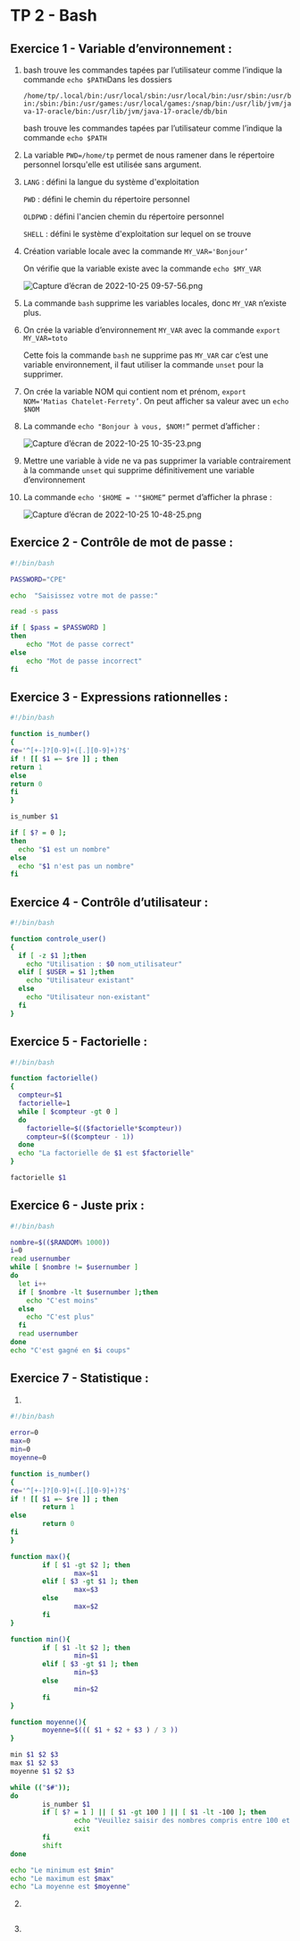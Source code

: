 # TP 2 - Bash

## Exercice 1 - Variable d’environnement :

1. bash trouve les commandes tapées par l’utilisateur comme l’indique la commande `echo $PATH`Dans les dossiers 
    
    `/home/tp/.local/bin:/usr/local/sbin:/usr/local/bin:/usr/sbin:/usr/bin:/sbin:/bin:/usr/games:/usr/local/games:/snap/bin:/usr/lib/jvm/java-17-oracle/bin:/usr/lib/jvm/java-17-oracle/db/bin` 
    
    bash trouve les commandes tapées par l’utilisateur comme l’indique la commande `echo $PATH`
    
2. La variable `PWD=/home/tp` permet de nous ramener dans le répertoire personnel lorsqu'elle est utilisée sans argument.
3. `LANG` : défini la langue du système d'exploitation
    
    `PWD` : défini le chemin du répertoire personnel
    
    `OLDPWD` : défini l'ancien chemin du répertoire personnel
    
    `SHELL` : défini le système d'exploitation sur lequel on se trouve
    
4. Création variable locale avec la commande `MY_VAR='Bonjour’`
    
    On vérifie que la variable existe avec la commande `echo $MY_VAR`
    
    ![Capture d’écran de 2022-10-25 09-57-56.png](TP%202%20-%20Bash%2002a7c94e59344d92a041d092c107a0cc/Capture_dcran_de_2022-10-25_09-57-56.png)
    
5. La commande `bash` supprime les variables locales, donc `MY_VAR` n’existe plus.
6. On crée la variable d’environnement `MY_VAR` avec la commande `export MY_VAR=toto`
    
    Cette fois la commande `bash` ne supprime pas `MY_VAR` car c’est une variable environnement, il faut utiliser la commande `unset` pour la supprimer.
    
7. On crée la variable NOM qui contient nom et prénom, `export NOM='Matias Chatelet-Ferrety’`. On peut afficher sa valeur avec un `echo $NOM` 
8. La commande `echo "Bonjour à vous, $NOM!”` permet d’afficher :
    
    ![Capture d’écran de 2022-10-25 10-35-23.png](TP%202%20-%20Bash%2002a7c94e59344d92a041d092c107a0cc/Capture_dcran_de_2022-10-25_10-35-23.png)
    
9. Mettre une variable à vide ne va pas supprimer la variable contrairement à la commande `unset` qui supprime définitivement une variable d’environnement
10. La commande `echo '$HOME = '"$HOME”` permet d’afficher la phrase :
    
    ![Capture d’écran de 2022-10-25 10-48-25.png](TP%202%20-%20Bash%2002a7c94e59344d92a041d092c107a0cc/Capture_dcran_de_2022-10-25_10-48-25.png)
    

## Exercice 2 - Contrôle de mot de passe :

```bash
#!/bin/bash

PASSWORD="CPE"

echo  "Saisissez votre mot de passe:"

read -s pass

if [ $pass = $PASSWORD ]
then
	echo "Mot de passe correct"
else
	echo "Mot de passe incorrect"
fi
```

## Exercice 3 - Expressions rationnelles :

```bash
#!/bin/bash

function is_number()
{
re='^[+-]?[0-9]+([.][0-9]+)?$'
if ! [[ $1 =~ $re ]] ; then
return 1
else
return 0
fi
}

is_number $1

if [ $? = 0 ];
then
  echo "$1 est un nombre"
else
  echo "$1 n'est pas un nombre"
fi
```

## Exercice 4 - Contrôle d’utilisateur :

```bash
#!/bin/bash

function controle_user()
{
  if [ -z $1 ];then
    echo "Utilisation : $0 nom_utilisateur"
  elif [ $USER = $1 ];then
    echo "Utilisateur existant"
  else
    echo "Utilisateur non-existant"
  fi
}
```

## Exercice 5 - Factorielle :

```bash
#!/bin/bash

function factorielle()
{
  compteur=$1
  factorielle=1
  while [ $compteur -gt 0 ]
  do 
    factorielle=$(($factorielle*$compteur))
    compteur=$(($compteur - 1))
  done
  echo "La factorielle de $1 est $factorielle"
}

factorielle $1
```

## Exercice 6 - Juste prix :

```bash
#!/bin/bash

nombre=$(($RANDOM% 1000))
i=0
read usernumber
while [ $nombre != $usernumber ]
do
  let i++
  if [ $nombre -lt $usernumber ];then
    echo "C'est moins"
  else
    echo "C'est plus"
  fi
  read usernumber
done
echo "C'est gagné en $i coups"
```

## Exercice 7 - Statistique :

1.

```bash
#!/bin/bash
 
error=0
max=0
min=0
moyenne=0

function is_number()
{
re='^[+-]?[0-9]+([.][0-9]+)?$'
if ! [[ $1 =~ $re ]] ; then
        return 1
else
        return 0
fi
}

function max(){
        if [ $1 -gt $2 ]; then
                max=$1
        elif [ $3 -gt $1 ]; then
                max=$3
        else
                max=$2
        fi
}

function min(){
        if [ $1 -lt $2 ]; then
                min=$1
        elif [ $3 -gt $1 ]; then
                min=$3
        else
                min=$2
        fi
}

function moyenne(){
        moyenne=$((( $1 + $2 + $3 ) / 3 ))
}

min $1 $2 $3
max $1 $2 $3
moyenne $1 $2 $3

while (("$#"));
do
        is_number $1
        if [ $? = 1 ] || [ $1 -gt 100 ] || [ $1 -lt -100 ]; then
                echo "Veuillez saisir des nombres compris entre 100 et -100"
                exit
        fi
        shift
done

echo "Le minimum est $min"
echo "Le maximum est $max"
echo "La moyenne est $moyenne"
```

2.

```bash

```

3.

```bash

```
